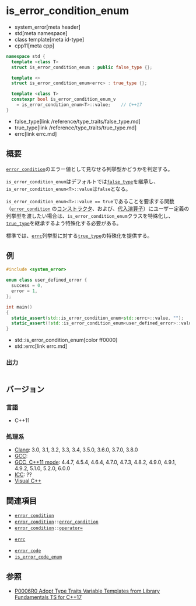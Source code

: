 # is_error_condition_enum
* system_error[meta header]
* std[meta namespace]
* class template[meta id-type]
* cpp11[meta cpp]

```cpp
namespace std {
  template <class T>
  struct is_error_condition_enum : public false_type {};

  template <>
  struct is_error_condition_enum<errc> : true_type {};

  template <class T>
  constexpr bool is_error_condition_enum_v
    = is_error_condition_enum<T>::value;    // C++17
}
```
* false_type[link /reference/type_traits/false_type.md]
* true_type[link /reference/type_traits/true_type.md]
* errc[link errc.md]


## 概要
[`error_condition`](error_condition.md)のエラー値として見なせる列挙型かどうかを判定する。

`is_error_condition_enum`はデフォルトでは[`false_type`](/reference/type_traits/false_type.md)を継承し、`is_error_condition_enum<T>::value`は`false`となる。

`is_error_condition_enum<T>::value == true`であることを要求する関数（[`error_condition`](error_condition.md) の[コンストラクタ](error_condition/op_constructor.md)、および、[代入演算子](error_condition/op_assign.md)）にユーザー定義の列挙型を渡したい場合は、`is_error_condition_enum`クラスを特殊化し、[`true_type`](/reference/type_traits/true_type.md)を継承するよう特殊化する必要がある。

標準では、[`errc`](errc.md)列挙型に対する[`true_type`](/reference/type_traits/true_type.md)の特殊化を提供する。


## 例
```cpp
#include <system_error>

enum class user_defined_error {
  success = 0,
  error = 1,
};

int main()
{
  static_assert(std::is_error_condition_enum<std::errc>::value, "");
  static_assert(!std::is_error_condition_enum<user_defined_error>::value, "");
}
```
* std::is_error_condition_enum[color ff0000]
* std::errc[link errc.md]

### 出力
```
```

## バージョン
### 言語
- C++11

### 処理系
- [Clang](/implementation.md#clang): 3.0, 3.1, 3.2, 3.3, 3.4, 3.5.0, 3.6.0, 3.7.0, 3.8.0
- [GCC](/implementation.md#gcc): 
- [GCC, C++11 mode](/implementation.md#gcc): 4.4.7, 4.5.4, 4.6.4, 4.7.0, 4.7.3, 4.8.2, 4.9.0, 4.9.1, 4.9.2, 5.1.0, 5.2.0, 6.0.0
- [ICC](/implementation.md#icc): ??
- [Visual C++](/implementation.md#visual_cpp)


## 関連項目
- [`error_condition`](error_condition.md)
- [`error_condition`](error_condition.md)`::`[`error_condition`](error_condition/op_constructor.md)
- [`error_condition`](error_condition.md)`::`[`operator=`](error_condition/op_assign.md)
* [`errc`](errc.md)
- [`error_code`](error_code.md)
- [`is_error_code_enum`](is_error_code_enum.md)


## 参照
- [P0006R0 Adopt Type Traits Variable Templates from Library Fundamentals TS for C++17](http://www.open-std.org/jtc1/sc22/wg21/docs/papers/2015/p0006r0.html)
